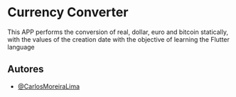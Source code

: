 # Currency Converter

This APP performs the conversion of real, dollar, euro and bitcoin statically, with the values of the creation date with the objective of learning the Flutter language

## Autores

- [@CarlosMoreiraLima](https://www.github.com/CarlosMoreiraLima)